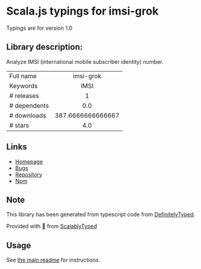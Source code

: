 
# Scala.js typings for imsi-grok

Typings are for version 1.0

## Library description:
Analyze IMSI (international mobile subscriber identity) number.

|                    |                 |
| ------------------ | :-------------: |
| Full name          | imsi-grok |
| Keywords           | IMSI |
| # releases         | 1 |
| # dependents       | 0.0 |
| # downloads        | 387.6666666666667 |
| # stars            | 4.0 |

## Links
- [Homepage](https://github.com/atis--/imsi-grok#readme)
- [Bugs](https://github.com/atis--/imsi-grok/issues)
- [Repository](https://github.com/atis--/imsi-grok)
- [Npm](https://www.npmjs.com/package/imsi-grok)
    


## Note
This library has been generated from typescript code from [DefinitelyTyped](https://definitelytyped.org).

Provided with :purple_heart: from [ScalablyTyped](https://github.com/oyvindberg/ScalablyTyped)

## Usage
See [the main readme](../../readme.md) for instructions.


